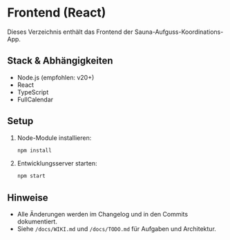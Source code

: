 # Frontend (React)

Dieses Verzeichnis enthält das Frontend der Sauna-Aufguss-Koordinations-App.

## Stack & Abhängigkeiten
- Node.js (empfohlen: v20+)
- React
- TypeScript
- FullCalendar

## Setup
1. Node-Module installieren:
   ```bash
   npm install
   ```
2. Entwicklungsserver starten:
   ```bash
   npm start
   ```

## Hinweise
- Alle Änderungen werden im Changelog und in den Commits dokumentiert.
- Siehe `/docs/WIKI.md` und `/docs/TODO.md` für Aufgaben und Architektur.
